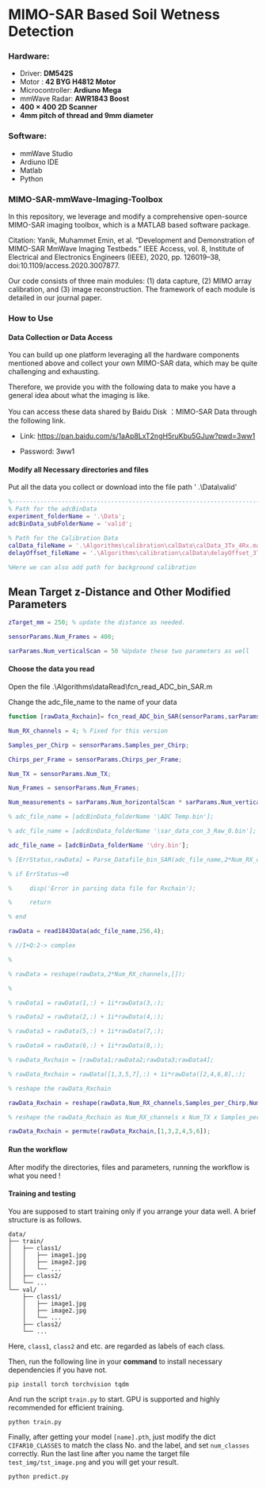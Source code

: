 # MIMO-SAR Based Soil Wetness Detection

### Hardware:

- Driver: **DM542S**
- Motor : **42 BYG H4812 Motor**
- Microcontroller: **Ardiuno Mega**
- mmWave Radar: **AWR1843 Boost**
- **400 $\times$ 400 2D Scanner**
- **4mm pitch of thread and 9mm diameter**

### Software:

- mmWave Studio
- Ardiuno IDE
- Matlab
- Python

### MIMO-SAR-mmWave-Imaging-Toolbox

In this repository, we leverage and modify  a comprehensive open-source MIMO-SAR imaging toolbox, which is a MATLAB based software package.

Citation: Yanik, Muhammet Emin, et al. “Development and Demonstration of MIMO-SAR MmWave Imaging Testbeds.” IEEE Access, vol. 8, Institute of Electrical and Electronics Engineers (IEEE), 2020, pp. 126019–38, doi:10.1109/access.2020.3007877.

Our code consists of three main modules: (1) data capture, (2) MIMO array calibration, and (3) image reconstruction. The framework of each module is detailed in our journal paper.

### How to Use

#### Data Collection or Data Access

You can build up one platform leveraging all the hardware components mentioned above and collect your own MIMO-SAR data, which may be quite challenging and exhausting.

Therefore, we provide you with the following data to make you have a general idea about what the imaging is like.

You can access these data shared by Baidu Disk ：MIMO-SAR Data  through the following link. 

- Link: https://pan.baidu.com/s/1aAp8LxT2ngH5ruKbu5GJuw?pwd=3ww1 

- Password: 3ww1

#### Modify all Necessary directories and files

Put all the data you collect or download into the file path ' .\Data\valid' 

```matlab
%--------------------------------------------------------------------------
% Path for the adcBinData
experiment_folderName = '.\Data';
adcBinData_subFolderName = 'valid';

% Path for the Calibration Data 
calData_fileName = '.\Algorithms\calibration\calData\calData_3Tx_4Rx.mat';
delayOffset_fileName = '.\Algorithms\calibration\calData\delayOffset_3Tx_4Rx.mat';

%Here we can also add path for background calibration 
```

## Mean Target z-Distance and Other Modified Parameters

```matlab
zTarget_mm = 250; % update the distance as needed.

sensorParams.Num_Frames = 400;

sarParams.Num_verticalScan = 50 %Update these two parameters as well
```

#### Choose the data you read

Open the file  .\Algorithms\dataRead\fcn_read_ADC_bin_SAR.m

Change the adc_file_name to the name of your data

```matlab
function [rawData_Rxchain]= fcn_read_ADC_bin_SAR(sensorParams,sarParams,adcBinData_folderName)

Num_RX_channels = 4; % Fixed for this version

Samples_per_Chirp = sensorParams.Samples_per_Chirp;

Chirps_per_Frame = sensorParams.Chirps_per_Frame;

Num_TX = sensorParams.Num_TX;

Num_Frames = sensorParams.Num_Frames;

Num_measurements = sarParams.Num_horizontalScan * sarParams.Num_verticalScan;

% adc_file_name = [adcBinData_folderName '\ADC Temp.bin'];

% adc_file_name = [adcBinData_folderName '\sar_data_con_3_Raw_0.bin'];

adc_file_name = [adcBinData_folderName '\dry.bin'];

% [ErrStatus,rawData] = Parse_Datafile_bin_SAR(adc_file_name,2*Num_RX_channels,Samples_per_Chirp,Chirps_per_Frame*Num_TX,Num_Frames,Num_measurements);

% if ErrStatus~=0

%     disp('Error in parsing data file for Rxchain');

%     return

% end

rawData = read1843Data(adc_file_name,256,4);

% //I+Q:2-> complex

% 

% rawData = reshape(rawData,2*Num_RX_channels,[]);

% 

% rawData1 = rawData(1,:) + 1i*rawData(3,:);

% rawData2 = rawData(2,:) + 1i*rawData(4,:);

% rawData3 = rawData(5,:) + 1i*rawData(7,:);

% rawData4 = rawData(6,:) + 1i*rawData(8,:);

% rawData_Rxchain = [rawData1;rawData2;rawData3;rawData4];

% rawData_Rxchain = rawData([1,3,5,7],:) + 1i*rawData([2,4,6,8],:);

% reshape the rawData_Rxchain

rawData_Rxchain = reshape(rawData,Num_RX_channels,Samples_per_Chirp,Num_TX,Chirps_per_Frame,Num_Frames,Num_measurements);

% reshape the rawData_Rxchain as Num_RX_channels x Num_TX x Samples_per_Chirp x Chirps_per_Frame x Num_Frames x Num_measurements

rawData_Rxchain = permute(rawData_Rxchain,[1,3,2,4,5,6]);
```

#### Run the workflow

After modify the directories, files and parameters,  running the workflow is what you need !



#### Training and testing

You are supposed to start training only if you arrange your data well. A brief structure is as follows.

```
data/
├── train/
│   ├── class1/
│   │   ├── image1.jpg
│   │   ├── image2.jpg
│   │   └── ...
│   ├── class2/
│   └── ...
└── val/
    ├── class1/
    │   ├── image1.jpg
    │   ├── image2.jpg
    │   └── ...
    ├── class2/
    └── ...
```

Here, `class1`, `class2` and etc. are regarded as labels of each class.

Then, run the following line in your **command** to install necessary dependencies if you have not.

```
pip install torch torchvision tqdm
```

And run the script `train.py` to start. GPU is supported and highly recommended for efficient training.

```
python train.py
```

Finally, after getting your model `[name].pth`, just modify the dict `CIFAR10_CLASSES` to match the class No. and the label, and set `num_classes` correctly. Run the last line after you name the target file `test_img/tst_image.png` and you will get your result.

```
python predict.py
```

